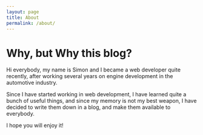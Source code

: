 ```yaml
---
layout: page
title: About
permalink: /about/
---
```

# Why, but Why this blog?

Hi everybody, my name is Simon and I became a web developer quite recently, after working several years on engine development in the automotive industry.

Since I have started working in web development, I have learned quite a bunch of useful things, and since my memory is not my best weapon, I have decided to write them down in a blog, and make them available to everybody.

I hope you will enjoy it!
